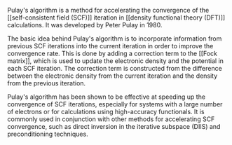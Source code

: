 Pulay's algorithm is a method for accelerating the convergence of the [[self-consistent field (SCF)]] iteration in [[density functional theory (DFT)]] calculations. It was developed by Peter Pulay in 1980.

The basic idea behind Pulay's algorithm is to incorporate information from previous SCF iterations into the current iteration in order to improve the convergence rate. This is done by adding a correction term to the [[Fock matrix]], which is used to update the electronic density and the potential in each SCF iteration. The correction term is constructed from the difference between the electronic density from the current iteration and the density from the previous iteration.

Pulay's algorithm has been shown to be effective at speeding up the convergence of SCF iterations, especially for systems with a large number of electrons or for calculations using high-accuracy functionals. It is commonly used in conjunction with other methods for accelerating SCF convergence, such as direct inversion in the iterative subspace (DIIS) and preconditioning techniques.